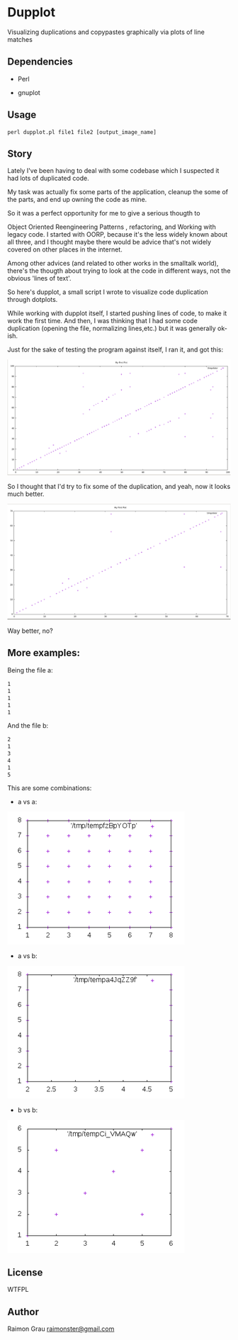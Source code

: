 # Dupplot

Visualizing duplications and copypastes graphically via plots of line
matches

## Dependencies

- Perl

- gnuplot

## Usage

    perl dupplot.pl file1 file2 [output_image_name]

## Story
Lately I've been having to deal with some codebase which I suspected
it had lots of duplicated code.

My task was actually fix some parts of the application, cleanup the
some of the parts, and end up owning the code as mine.

So it was a perfect opportunity for me to give a serious thougth to

Object Oriented Reengineering Patterns , refactoring, and Working with
legacy code.  I started with OORP, because it's the less widely
known about all three, and I thought maybe there would be advice
that's not widely covered on other places in the internet.

Among other advices (and related to other works in the smalltalk
world), there's the thougth about trying to look at the code in
different ways, not the obvious 'lines of text'.

So here's dupplot, a small script I wrote to visualize code
duplication through dotplots.

While working with dupplot itself, I started pushing lines of code,
to make it work the first time. And then, I was thinking that I had
some code duplication (opening the file, normalizing lines,etc.) but
it was generally ok-ish.


Just for the sake of testing the program against itself, I ran it, and
got this:

![dupplot-on-dupplot.png](dupplot-on-dupplot.png)

So I thought that I'd try to fix some of the duplication, and yeah,
now it looks much better.

![dupplot-on-dupplot-refactored.png](dupplot-on-dupplot-refactored.png)


Way better, no?


## More examples:

Being the file a:

    1
    1
    1
    1
    1

And the file b:

    2
    1
    3
    4
    1
    5


This are some combinations:

- a vs a:

![a_vs_a.png](a_vs_a.png)

- a vs b:

![a_vs_b.png](a_vs_b.png)


- b vs b:

![b_vs_b.png](b_vs_b.png)

## License

WTFPL

## Author

Raimon Grau <raimonster@gmail.com>
